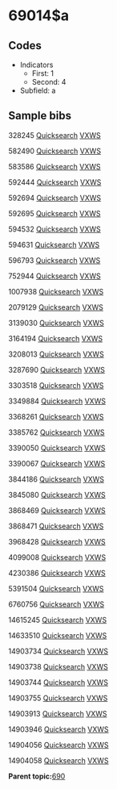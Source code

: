 # 69014$a

## Codes

-   Indicators
    -   First: 1
    -   Second: 4
-   Subfield: a

## Sample bibs

328245 [Quicksearch](https://search.library.yale.edu/catalog/328245) [VXWS](http://prodorbis.library.yale.edu:7014/vxws/GetHoldingsService?bibId=328245)

582490 [Quicksearch](https://search.library.yale.edu/catalog/582490) [VXWS](http://prodorbis.library.yale.edu:7014/vxws/GetHoldingsService?bibId=582490)

583586 [Quicksearch](https://search.library.yale.edu/catalog/583586) [VXWS](http://prodorbis.library.yale.edu:7014/vxws/GetHoldingsService?bibId=583586)

592444 [Quicksearch](https://search.library.yale.edu/catalog/592444) [VXWS](http://prodorbis.library.yale.edu:7014/vxws/GetHoldingsService?bibId=592444)

592694 [Quicksearch](https://search.library.yale.edu/catalog/592694) [VXWS](http://prodorbis.library.yale.edu:7014/vxws/GetHoldingsService?bibId=592694)

592695 [Quicksearch](https://search.library.yale.edu/catalog/592695) [VXWS](http://prodorbis.library.yale.edu:7014/vxws/GetHoldingsService?bibId=592695)

594532 [Quicksearch](https://search.library.yale.edu/catalog/594532) [VXWS](http://prodorbis.library.yale.edu:7014/vxws/GetHoldingsService?bibId=594532)

594631 [Quicksearch](https://search.library.yale.edu/catalog/594631) [VXWS](http://prodorbis.library.yale.edu:7014/vxws/GetHoldingsService?bibId=594631)

596793 [Quicksearch](https://search.library.yale.edu/catalog/596793) [VXWS](http://prodorbis.library.yale.edu:7014/vxws/GetHoldingsService?bibId=596793)

752944 [Quicksearch](https://search.library.yale.edu/catalog/752944) [VXWS](http://prodorbis.library.yale.edu:7014/vxws/GetHoldingsService?bibId=752944)

1007938 [Quicksearch](https://search.library.yale.edu/catalog/1007938) [VXWS](http://prodorbis.library.yale.edu:7014/vxws/GetHoldingsService?bibId=1007938)

2079129 [Quicksearch](https://search.library.yale.edu/catalog/2079129) [VXWS](http://prodorbis.library.yale.edu:7014/vxws/GetHoldingsService?bibId=2079129)

3139030 [Quicksearch](https://search.library.yale.edu/catalog/3139030) [VXWS](http://prodorbis.library.yale.edu:7014/vxws/GetHoldingsService?bibId=3139030)

3164194 [Quicksearch](https://search.library.yale.edu/catalog/3164194) [VXWS](http://prodorbis.library.yale.edu:7014/vxws/GetHoldingsService?bibId=3164194)

3208013 [Quicksearch](https://search.library.yale.edu/catalog/3208013) [VXWS](http://prodorbis.library.yale.edu:7014/vxws/GetHoldingsService?bibId=3208013)

3287690 [Quicksearch](https://search.library.yale.edu/catalog/3287690) [VXWS](http://prodorbis.library.yale.edu:7014/vxws/GetHoldingsService?bibId=3287690)

3303518 [Quicksearch](https://search.library.yale.edu/catalog/3303518) [VXWS](http://prodorbis.library.yale.edu:7014/vxws/GetHoldingsService?bibId=3303518)

3349884 [Quicksearch](https://search.library.yale.edu/catalog/3349884) [VXWS](http://prodorbis.library.yale.edu:7014/vxws/GetHoldingsService?bibId=3349884)

3368261 [Quicksearch](https://search.library.yale.edu/catalog/3368261) [VXWS](http://prodorbis.library.yale.edu:7014/vxws/GetHoldingsService?bibId=3368261)

3385762 [Quicksearch](https://search.library.yale.edu/catalog/3385762) [VXWS](http://prodorbis.library.yale.edu:7014/vxws/GetHoldingsService?bibId=3385762)

3390050 [Quicksearch](https://search.library.yale.edu/catalog/3390050) [VXWS](http://prodorbis.library.yale.edu:7014/vxws/GetHoldingsService?bibId=3390050)

3390067 [Quicksearch](https://search.library.yale.edu/catalog/3390067) [VXWS](http://prodorbis.library.yale.edu:7014/vxws/GetHoldingsService?bibId=3390067)

3844186 [Quicksearch](https://search.library.yale.edu/catalog/3844186) [VXWS](http://prodorbis.library.yale.edu:7014/vxws/GetHoldingsService?bibId=3844186)

3845080 [Quicksearch](https://search.library.yale.edu/catalog/3845080) [VXWS](http://prodorbis.library.yale.edu:7014/vxws/GetHoldingsService?bibId=3845080)

3868469 [Quicksearch](https://search.library.yale.edu/catalog/3868469) [VXWS](http://prodorbis.library.yale.edu:7014/vxws/GetHoldingsService?bibId=3868469)

3868471 [Quicksearch](https://search.library.yale.edu/catalog/3868471) [VXWS](http://prodorbis.library.yale.edu:7014/vxws/GetHoldingsService?bibId=3868471)

3968428 [Quicksearch](https://search.library.yale.edu/catalog/3968428) [VXWS](http://prodorbis.library.yale.edu:7014/vxws/GetHoldingsService?bibId=3968428)

4099008 [Quicksearch](https://search.library.yale.edu/catalog/4099008) [VXWS](http://prodorbis.library.yale.edu:7014/vxws/GetHoldingsService?bibId=4099008)

4230386 [Quicksearch](https://search.library.yale.edu/catalog/4230386) [VXWS](http://prodorbis.library.yale.edu:7014/vxws/GetHoldingsService?bibId=4230386)

5391504 [Quicksearch](https://search.library.yale.edu/catalog/5391504) [VXWS](http://prodorbis.library.yale.edu:7014/vxws/GetHoldingsService?bibId=5391504)

6760756 [Quicksearch](https://search.library.yale.edu/catalog/6760756) [VXWS](http://prodorbis.library.yale.edu:7014/vxws/GetHoldingsService?bibId=6760756)

14615245 [Quicksearch](https://search.library.yale.edu/catalog/14615245) [VXWS](http://prodorbis.library.yale.edu:7014/vxws/GetHoldingsService?bibId=14615245)

14633510 [Quicksearch](https://search.library.yale.edu/catalog/14633510) [VXWS](http://prodorbis.library.yale.edu:7014/vxws/GetHoldingsService?bibId=14633510)

14903734 [Quicksearch](https://search.library.yale.edu/catalog/14903734) [VXWS](http://prodorbis.library.yale.edu:7014/vxws/GetHoldingsService?bibId=14903734)

14903738 [Quicksearch](https://search.library.yale.edu/catalog/14903738) [VXWS](http://prodorbis.library.yale.edu:7014/vxws/GetHoldingsService?bibId=14903738)

14903744 [Quicksearch](https://search.library.yale.edu/catalog/14903744) [VXWS](http://prodorbis.library.yale.edu:7014/vxws/GetHoldingsService?bibId=14903744)

14903755 [Quicksearch](https://search.library.yale.edu/catalog/14903755) [VXWS](http://prodorbis.library.yale.edu:7014/vxws/GetHoldingsService?bibId=14903755)

14903913 [Quicksearch](https://search.library.yale.edu/catalog/14903913) [VXWS](http://prodorbis.library.yale.edu:7014/vxws/GetHoldingsService?bibId=14903913)

14903946 [Quicksearch](https://search.library.yale.edu/catalog/14903946) [VXWS](http://prodorbis.library.yale.edu:7014/vxws/GetHoldingsService?bibId=14903946)

14904056 [Quicksearch](https://search.library.yale.edu/catalog/14904056) [VXWS](http://prodorbis.library.yale.edu:7014/vxws/GetHoldingsService?bibId=14904056)

14904058 [Quicksearch](https://search.library.yale.edu/catalog/14904058) [VXWS](http://prodorbis.library.yale.edu:7014/vxws/GetHoldingsService?bibId=14904058)

**Parent topic:**[690](../../tags/690/690.md)

